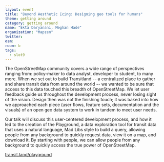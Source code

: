 ```yaml
---
layout: event
title: "Beyond Aesthetic Icing: Designing geo tools for humans"
theme: getting around
category: getting around
name: "Ekta Daryanani, Meghan Hade"
organization: "Mapzen"
twitter:
osm:
room: b
tags:
  - slot9
---
```

The OpenStreetMap community covers a wide range of perspectives ranging from: policy-maker to data analyst, developer to student, to many more.  When we set out to build Transitland -- a centralized place to gather and share transit data from around the world -- we wanted to be sure that access to this data touched this breadth of OpenStreetMap.  We let user feedback guide us throughout the development process, never losing sight of the vision.  Design then was not the finishing touch; it was baked into how we approached each piece (user flows, feature sets, documentation and the visuals) of an open geo data system to work in tandem to meet user needs. 

Our talk will discuss this user-centered development process, and how it led to the creation of the Playground, a data exploration tool for transit data that uses a natural language, Mad Libs style to build a query, allowing people from any background to quickly request data, view it on a map, and download it.  By starting with people, we can allow people from any background to quickly access the true power of OpenStreetMap.

[transit.land/playground](https://transit.land/playground/)
